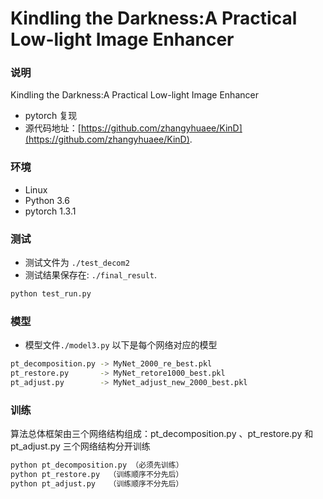 # Kindling the Darkness:A Practical Low-light Image Enhancer 


### 说明
Kindling the Darkness:A Practical Low-light Image Enhancer
- pytorch 复现
- 源代码地址：[https://github.com/zhangyhuaee/KinD](https://github.com/zhangyhuaee/KinD).


### 环境
- Linux
- Python 3.6
- pytorch 1.3.1


### 测试
- 测试文件为 `./test_decom2` 
- 测试结果保存在: `./final_result`.
```bash
python test_run.py
```


### 模型
- 模型文件`./model3.py` 
以下是每个网络对应的模型
```bash
pt_decomposition.py -> MyNet_2000_re_best.pkl
pt_restore.py       -> MyNet_retore1000_best.pkl
pt_adjust.py        -> MyNet_adjust_new_2000_best.pkl
```
### 训练
算法总体框架由三个网络结构组成：pt_decomposition.py 、pt_restore.py 和 pt_adjust.py
三个网络结构分开训练
```bash
python pt_decomposition.py （必须先训练）
python pt_restore.py  （训练顺序不分先后）
python pt_adjust.py   （训练顺序不分先后）
```



